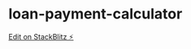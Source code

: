 # loan-payment-calculator

[Edit on StackBlitz ⚡️](https://stackblitz.com/edit/loan-payment-calculator)
